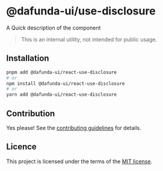 # @dafunda-ui/use-disclosure

A Quick description of the component

> This is an internal utility, not intended for public usage.

## Installation

```sh
pnpm add @dafunda-ui/react-use-disclosure
# or
npm install @dafunda-ui/react-use-disclosure
# or
yarn add @dafunda-ui/react-use-disclosure
```

## Contribution

Yes please! See the
[contributing guidelines](https://github.com/dafundacom/dafunda-ui/blob/master/CONTRIBUTING.md)
for details.

## Licence

This project is licensed under the terms of the
[MIT license](https://github.com/dafundacom/dafunda-ui/blob/master/LICENSE).
